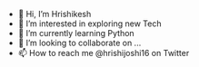 - 👋 Hi, I’m Hrishikesh
- 👀 I’m interested in exploring new Tech
- 🌱 I’m currently learning Python
- 💞️ I’m looking to collaborate on ...
- 📫 How to reach me @hrishijoshi16 on Twitter

<!---
h-rishi16/h-rishi16 is a ✨ special ✨ repository because its `README.md` (this file) appears on your GitHub profile.
You can click the Preview link to take a look at your changes.
--->
